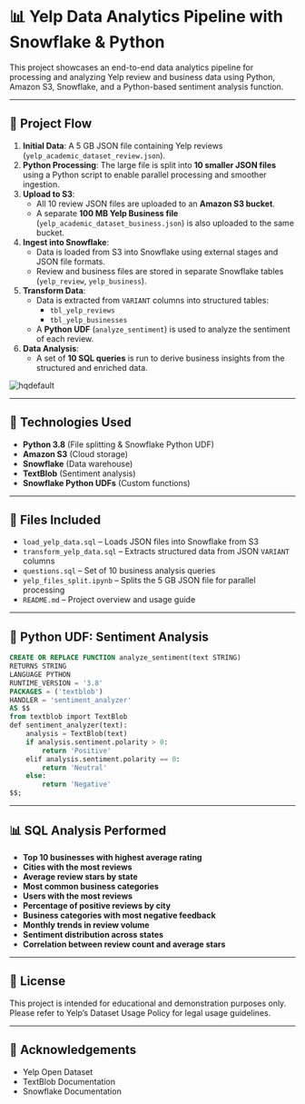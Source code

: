 # 📊 Yelp Data Analytics Pipeline with Snowflake & Python

This project showcases an end-to-end data analytics pipeline for processing and analyzing Yelp review and business data using Python, Amazon S3, Snowflake, and a Python-based sentiment analysis function.

---

## 🔁 Project Flow

1. **Initial Data**: A 5 GB JSON file containing Yelp reviews (`yelp_academic_dataset_review.json`).
2. **Python Processing**: The large file is split into **10 smaller JSON files** using a Python script to enable parallel processing and smoother ingestion.
3. **Upload to S3**:
   - All 10 review JSON files are uploaded to an **Amazon S3 bucket**.
   - A separate **100 MB Yelp Business file** (`yelp_academic_dataset_business.json`) is also uploaded to the same bucket.
4. **Ingest into Snowflake**:
   - Data is loaded from S3 into Snowflake using external stages and JSON file formats.
   - Review and business files are stored in separate Snowflake tables (`yelp_review`, `yelp_business`).
5. **Transform Data**:
   - Data is extracted from `VARIANT` columns into structured tables:
     - `tbl_yelp_reviews`
     - `tbl_yelp_businesses`
   - A **Python UDF** (`analyze_sentiment`) is used to analyze the sentiment of each review.
6. **Data Analysis**:
   - A set of **10 SQL queries** is run to derive business insights from the structured and enriched data.

![hqdefault](https://github.com/user-attachments/assets/78f780ef-d5e6-4c49-8479-98d0941f5ff9)

---

## 🧰 Technologies Used

- **Python 3.8** (File splitting & Snowflake Python UDF)
- **Amazon S3** (Cloud storage)
- **Snowflake** (Data warehouse)
- **TextBlob** (Sentiment analysis)
- **Snowflake Python UDFs** (Custom functions)

---

## 📂 Files Included

- `load_yelp_data.sql` – Loads JSON files into Snowflake from S3  
- `transform_yelp_data.sql` – Extracts structured data from JSON `VARIANT` columns  
- `questions.sql` – Set of 10 business analysis queries  
- `yelp_files_split.ipynb` – Splits the 5 GB JSON file for parallel processing  
- `README.md` – Project overview and usage guide  

---

## 🧠 Python UDF: Sentiment Analysis

```sql
CREATE OR REPLACE FUNCTION analyze_sentiment(text STRING)
RETURNS STRING
LANGUAGE PYTHON
RUNTIME_VERSION = '3.8'
PACKAGES = ('textblob') 
HANDLER = 'sentiment_analyzer'
AS $$
from textblob import TextBlob
def sentiment_analyzer(text):
    analysis = TextBlob(text)
    if analysis.sentiment.polarity > 0:
        return 'Positive'
    elif analysis.sentiment.polarity == 0:
        return 'Neutral'
    else:
        return 'Negative'
$$;
```

---

## 📊 SQL Analysis Performed

- **Top 10 businesses with highest average rating**  
- **Cities with the most reviews**  
- **Average review stars by state**  
- **Most common business categories**  
- **Users with the most reviews**  
- **Percentage of positive reviews by city**  
- **Business categories with most negative feedback**  
- **Monthly trends in review volume**  
- **Sentiment distribution across states**  
- **Correlation between review count and average stars**

---

## 📄 License

This project is intended for educational and demonstration purposes only.
Please refer to Yelp’s Dataset Usage Policy for legal usage guidelines.

---

## 🙌 Acknowledgements

- Yelp Open Dataset
- TextBlob Documentation
- Snowflake Documentation





